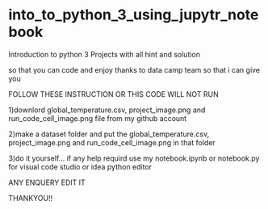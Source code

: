 # into_to_python_3_using_jupytr_notebook


Introduction to python 3 Projects with all hint and solution

so that you can code and enjoy thanks to data camp team so that i can give you 

FOLLOW THESE INSTRUCTION OR THIS CODE WILL NOT RUN


1)downlord global_temperature.csv, project_image.png and run_code_cell_image.png file from my github account


2)make a dataset folder and put the global_temperature.csv, project_image.png and run_code_cell_image.png in that folder


3)do it yourself... if any help requird use my notebook.ipynb or notebook.py for visual code studio or idea python editor


ANY ENQUERY EDIT IT 

THANKYOU!!
